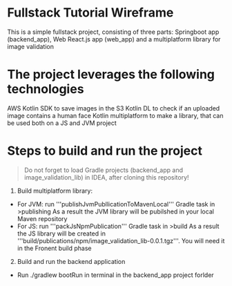 # Fullstack Tutorial Wireframe
This is a simple fullstack project, consisting of three parts: Springboot app (backend_app), Web React.js app (web_app) and a multiplatform library for image validation

# The project leverages the following technologies
  AWS Kotlin SDK to save images in the S3
  Kotlin DL to check if an uploaded image contains a human face
  Kotlin multiplatform to make a library, that can be used both on a JS and JVM project
  
# Steps to build and run the project
> Do not forget to load Gradle projects (backend_app and image_validation_lib) in IDEA, after cloning this repository!

1. Build multiplatform library:
  - For JVM: run '''publishJvmPubllicationToMavenLocal''' Gradle task in >publishing
  As a result the JVM library will be pubilshed in your local Maven repository
  - For JS: run '''packJsNpmPublication''' Gradle task in >build
  As a result the JS library will be created in '''build/publications/npm/image_validation_lib-0.0.1.tgz'''. You will need it in the Fronent build phase

2. Build and run the backend application
  - Run ./gradlew bootRun in terminal in the backend_app project forlder
